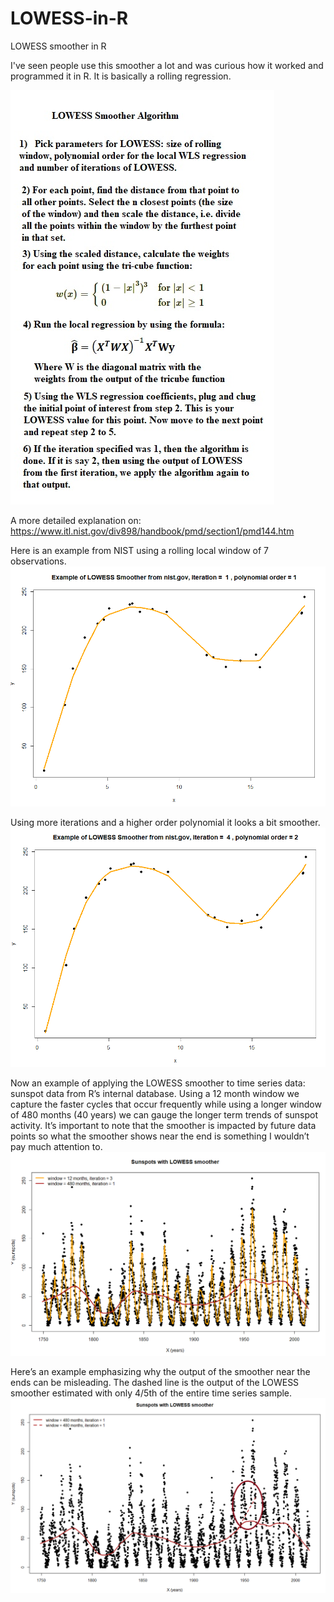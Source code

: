 # LOWESS-in-R
LOWESS smoother in R

I've seen people use this smoother a lot and was curious how it worked and programmed it in R. It is basically a rolling regression.

![chart of explanation of algo](https://github.com/frogger21/LOWESS-in-R/blob/master/lowess1.png)

A more detailed explanation on: https://www.itl.nist.gov/div898/handbook/pmd/section1/pmd144.htm

Here is an example from NIST using a rolling local window of 7 observations.
![Example of LOWESS from NIST](https://github.com/frogger21/LOWESS-in-R/blob/master/lowess2.png)

Using more iterations and a higher order polynomial it looks a bit smoother.
![Example of LOWESS from NIST more smooth](https://github.com/frogger21/LOWESS-in-R/blob/master/lowess3.png)

Now an example of applying the LOWESS smoother to time series data: sunspot data from R’s internal database.  Using a 12 month window we capture the faster cycles that occur frequently while using a longer window of 480 months (40 years) we can gauge the longer term trends of sunspot activity. It’s important to note that the smoother is impacted by future data points so what the smoother shows near the end is something I wouldn’t pay much attention to. 
![R Sunspots Monthly](https://github.com/frogger21/LOWESS-in-R/blob/master/lowess4.png)

Here’s an example emphasizing why the output of the smoother near the ends can be misleading. The dashed line is the output of the LOWESS smoother estimated with only 4/5th of the entire time series sample. 
![R Sunspots Monthly misleading ends](https://github.com/frogger21/LOWESS-in-R/blob/master/lowess5.png)
